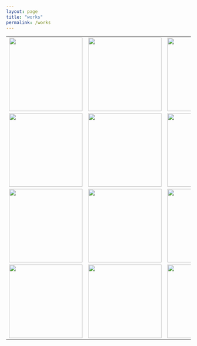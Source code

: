 ```yaml
---
layout: page
title: "works"
permalink: /works
---
```


<style>
  table {
    border: none;
    background-color: transparent;
  }

  td {
    border: none;
    background-color: transparent;
    text-align: center;
  }

  img {
    max-width: 100%; /* Ensure images don't exceed the container width */
    height: auto; /* Maintain aspect ratio */
  }

  /* Media query for smartphones */
  @media (max-width: 768px) {
    table {
      width: 100%; /* Make the table full-width on small screens */
    }

    td {
      display: block; /* Stack table cells vertically on small screens */
      margin-bottom: 20px; /* Add some space between cells */
    }

    img {
      width: 100%; /* Make images full-width within table cells */
    }
  }
</style>


<table style="border:none; background-color: transparent;">
  <tr>
    <td style="border:none; background-color: transparent;">
      <a href="/shifting">
        <img src="https://github.com/kbys88/kbys88.github.io/assets/142012962/1712d49f-1cce-47d9-b1bf-ab21e4d705d5" width="200px" height="200px">
      </a>
    </td>
    <td style="border:none; background-color: transparent;">
     <a href="/ihavent">
      <img src="https://github.com/kbys88/kbys88.github.io/assets/142012962/cae87bea-f470-418c-97e2-17018d939009" width="200px" height="200px">
      </a>
    </td>
    <td style="border:none; background-color: transparent;">
      <a href="/etre">
        <img src="https://github.com/kbys88/kbys88.github.io/assets/142012962/ddbb0642-a47f-4ad4-8b8d-244501c15aba" width="200px" height="200px">
      </a>
    </td>
  </tr>
  <tr>
    <td style="border:none; background-color: transparent;">
      <a href="/day0">
      <img src="https://github.com/kbys88/kbys88.github.io/assets/142012962/5eec1517-27b1-44f2-9277-7ca69eb1ad91" width="200px" height="200px">
     </a>
      </td>
    <td style="border:none; background-color: transparent;">
      <a href="/donthitme">
      <img src="https://github.com/kbys88/kbys88.github.io/assets/142012962/dac9cbd1-7a0d-49c0-9e9e-999ff662d23a" width="200px" height="200px">
     </a>
    </td>
    <td style="border:none; background-color: transparent;">
       <a href="/ovni">
      <img src="https://github.com/kbys88/kbys88.github.io/assets/142012962/1c3f180d-c851-42e0-ba7b-3a8e9d37f568" width="200px" height="200px">
      </a>
    </td>
  </tr>
  <tr>
    <td style="border:none; background-color: transparent;">
      <a href="/poetry">
      <img src="https://github.com/kbys88/kbys88.github.io/assets/142012962/dac5b2d6-3290-406b-a333-1468119f46ee" width="200px" height="200px">
      </a>
    </td>
    <td style="border:none; background-color: transparent;">
     <a href="/spin">
      <img src="https://github.com/kbys88/kbys88.github.io/assets/142012962/6542237b-f8a5-40dc-baf0-d948ea38a88e" width="200px" height="200px">
       </a>
     </td>
    <td style="border:none; background-color: transparent;">
                       <a href="/taito">
      <img src="https://github.com/kbys88/kbys88.github.io/assets/142012962/0f6f36ca-38f9-48d5-b43a-a47b5d89f1a8" width="200px" height="200px">
                                    </a>
    </td>
  </tr>
  <tr>
    <td style="border:none; background-color: transparent;">
                 <a href="/works/emergences">
          <img src="https://github.com/kbys88/kbys88.github.io/assets/142012962/45d79e30-9287-4523-9dc8-2f37df831696" width="200px" height="200px">
           </a>
    </td>
    <td style="border:none; background-color: transparent;">
            <a href="/realite">
      <img src="https://github.com/kbys88/kbys88.github.io/assets/142012962/5dd8dd9f-237a-4051-8523-247fe8ff1358" width="200px" height="200px">
            </a>
    </td>
    <td style="border:none; background-color: transparent;">
           <a href="works/doyou">
      <img src="https://github.com/kbys88/kbys88.github.io/assets/142012962/1705a068-26e3-4375-bded-32095c5f58ca" width="200px" height="200px">
      </a>
    </td>
  </tr>
</table>
